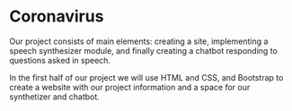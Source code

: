 # Coronavirus

Our project consists of main elements: creating a site, implementing a speech synthesizer module, and finally creating a chatbot responding to questions asked in speech.

In the first half of our project we will use HTML and CSS, and Bootstrap to create a website with our project information and a space for our synthetizer and chatbot.
